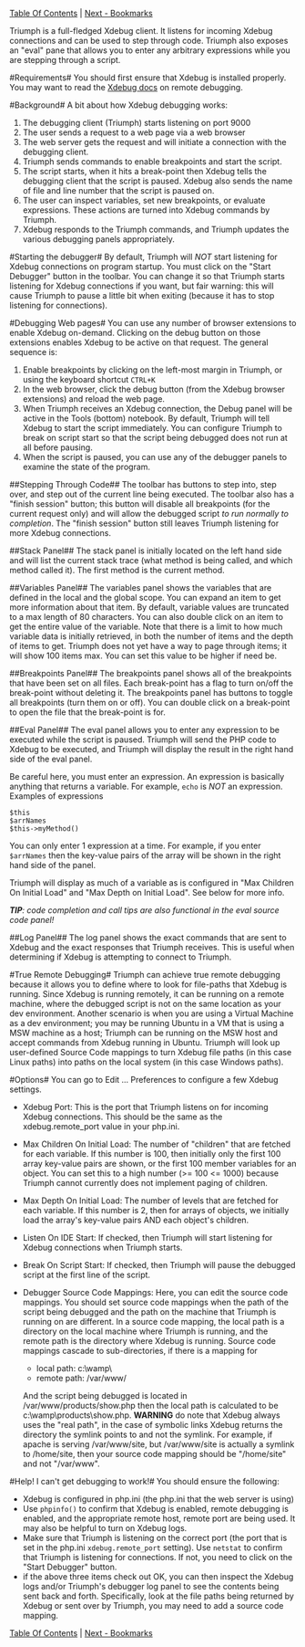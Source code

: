 [Table Of Contents](/#toc) | [Next - Bookmarks](/bookmarks/)

Triumph is a full-fledged Xdebug client.  It listens for incoming Xdebug connections and 
can be used to step through code. Triumph also exposes an "eval" pane that allows you to 
enter any arbitrary expressions
while you are stepping through a script.

#Requirements#
You should first ensure that Xdebug is installed properly. You may want to read the
[Xdebug docs](http://xdebug.org/docs/remote) on remote debugging.

#Background#
A bit about how Xdebug debugging works:

1. The debugging client (Triumph) starts listening on port 9000
2. The user sends a request to a web page via a web browser
3. The web server gets the request and will initiate a connection
   with the debugging client.
4. Triumph sends commands to enable breakpoints and start the
   script.
5. The script starts, when it hits a break-point then 
   Xdebug tells the debugging client that the script
   is paused. Xdebug also sends the name of file and line number that the script 
   is paused on.
6. The user can inspect variables, set new breakpoints, or
   evaluate expressions. These actions are turned into
   Xdebug commands by Triumph.
7. Xdebug responds to the Triumph commands, and Triumph updates the
   various debugging panels appropriately.


#Starting the debugger#
By default, Triumph will *NOT* start listening for Xdebug connections on program startup. You
must click on the "Start Debugger" button in the toolbar.  You can change it so that
Triumph starts listening for Xdebug connections if you want, but fair warning: this
will cause Triumph to pause a little bit when exiting (because it has to stop
listening for connections).

#Debugging Web pages#
You can use any number of browser extensions to enable Xdebug on-demand. Clicking on
the debug button on those extensions enables Xdebug to be active on that request. The
general sequence is: 

1. Enable breakpoints by clicking on the left-most margin in Triumph, or using the
   keyboard shortcut `CTRL+K`
2. In the web browser, click the debug button (from the Xdebug browser extensions)
   and reload the web page.
3. When Triumph receives an Xdebug connection, the Debug panel will be active in
   the Tools (bottom) notebook. By default, Triumph will tell Xdebug to start 
   the script immediately.  You can configure Triumph to break on script start
   so that the script being debugged does not run at all before pausing.
4. When the script is paused, you can use any of the debugger panels to examine the
   state of the program.

##Stepping Through Code##
The toolbar has buttons to step into, step over, and step out of the current
line being executed. The toolbar also has a "finish session" button; this button
will disable all breakpoints (for the current request only) and will allow the 
debugged script *to run normally to completion*. The "finish session" button 
still leaves Triumph listening for more Xdebug connections.

##Stack Panel##
The stack panel is initially located on the left hand side and will list the
current stack trace (what method is being called, and which method called it). 
The first method is the current method.

##Variables Panel##
The variables panel shows the variables that are defined in the local
and the global scope. You can expand an item to get more information
about that item. By default, variable values are truncated to a max length
of 80 characters. You can also double click on an item to get the entire
value of the variable.
Note that there is a limit to how much variable data is initially retrieved,
in both the number of items and the depth of items to get.  Triumph
does not yet have a way to page through items; it will show 100 items
max. You can set this value to be higher if need be.

##Breakpoints Panel##
The breakpoints panel shows all of the breakpoints that have been set on
all files.  Each break-point has a flag to turn on/off the break-point
without deleting it. The breakpoints panel has buttons to toggle all
breakpoints (turn them on or off).  You can double click on a break-point
to open the file that the break-point is for.

##Eval Panel##
The eval panel allows you to enter any expression to be executed while the script 
is paused. Triumph will send the PHP code to Xdebug to be executed, and Triumph
will display the result in the right hand side of the eval panel.

Be careful here, you must enter an expression. An expression is basically anything
that returns a variable. For example, `echo` is *NOT* an expression. Examples
of expressions

    $this
    $arrNames
    $this->myMethod()

You can only enter 1 expression at a time.  For example, if you enter `$arrNames`
then the key-value pairs of the array will be shown in the right hand side of
the panel.

Triumph will display as much of a variable as is configured in  "Max Children
On Initial Load" and "Max Depth on Initial Load". See below for more info.

*__TIP__: code completion and call tips are also functional in the eval source code
panel!*

##Log Panel##
The log panel shows the exact commands that are sent to Xdebug and the 
exact responses that Triumph receives.  This is useful when determining if 
Xdebug is attempting to connect to Triumph.

#True Remote Debugging#
Triumph can achieve true remote debugging because it allows you to define
where to look for file-paths that Xdebug is running.  Since Xdebug is running
remotely, it can be running on a remote machine, where the debugged
script is not on the same location as your dev environment.  Another scenario
is when you are using a Virtual Machine as a dev environment; you may be
running Ubuntu in a VM that is using a  MSW machine as a host; Triumph
can be running on the MSW host and accept commands from Xdebug running in 
Ubuntu. Triumph will look up user-defined Source Code mappings to 
turn Xdebug file paths (in this case Linux paths) into paths on the local
system (in this case Windows paths). 

#Options#
You can go to Edit ... Preferences to configure a few Xdebug settings.

- Xdebug Port: This is the port that Triumph listens on for incoming Xdebug connections.
  This should be the same as the xdebug.remote_port value in your php.ini.
- Max Children On Initial Load: The number of "children" that are fetched for each variable. 
  If this number is 100, then initially only the first 100 array key-value pairs are shown, 
  or the first 100 member variables for an object. You can set this to a high number
  (>= 100 <= 1000) because Triumph cannot currently does not implement paging
  of children.
- Max Depth On Initial Load: The number of levels that are fetched for each variable. If 
  this number is 2, then for arrays of objects, we initially load the array's key-value 
  pairs AND each object's children.
- Listen On IDE Start: If checked, then Triumph will start listening for Xdebug connections
  when Triumph starts.
- Break On Script Start: If checked, then Triumph will pause the debugged script at
  the first line of the script.
- Debugger Source Code Mappings: Here, you can edit the source code mappings. You
  should set source code mappings when the path of the script being debugged and
  the path on the machine that Triumph is running on are different.  In a source
  code mapping, the local path is a directory on the local machine where Triumph
  is running, and the remote path is the directory where Xdebug is running.
  Source code mappings cascade to sub-directories, if there is a mapping for
    - local path: c:\wamp\
    - remote path: /var/www/

  And the script being debugged is located in /var/www/products/show.php then
  the local path is calculated to be c:\wamp\products\show.php.
  __WARNING__ do note that Xdebug always uses the "real path", in the case
  of symbolic links Xdebug returns the directory the symlink points to and
  not the symlink.  For example, if apache is serving /var/www/site, but
  /var/www/site is actually a symlink to /home/site, then your source code
  mapping should be "/home/site" and not "/var/www".

#Help! I can't get debugging to work!#
You should ensure the following:

- Xdebug is configured in php.ini (the php.ini that the web server is using)
- Use `phpinfo()` to confirm that Xdebug is enabled, remote debugging 
  is enabled, and the appropriate remote host, remote port are being used. It 
  may also be helpful to turn on Xdebug logs.
- Make sure that Triumph is listening on the correct port (the port that is 
  set in the php.ini `xdebug.remote_port` setting).  Use `netstat` to
  confirm that Triumph is listening for connections. If not, you need to
  click on the "Start Debugger" button.
- if the above three items check out OK, you can then inspect the 
  Xdebug logs and/or Triumph's debugger log panel to see the contents
  being sent back and forth. Specifically, look at the file paths being
  returned by Xdebug or sent over by Triumph, you may need to add a source
  code mapping.


[Table Of Contents](/#toc) | [Next - Bookmarks](/bookmarks/)